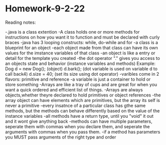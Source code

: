 # Homework-9-2-22
Reading notes:

-.java is a class extention
-A class holds one or more methods for instructions on how you want it to function and must be declared with curly braces
-java has 3 looping constructs: while, do-while and for
-a class is a blueprint for an object
-each object made from that class can have its own values for the imstance variables of that class
-an object is like a entry or detail for the template you created
-the dot operator "." gives you access to an objects state and behavior (instance variables and methods)
   Example: Dog d = new Dog(); (object)
   d.bark(); (dot variable is used on variable d to call back4)
   d.size = 40; (set its size using dot operator)
-varibles come in 2 flavors: primitive and reference
-a variable is just a container to hold or store something
-Arrays are like a tray of cups and are great for when you want a quick ordered and efficient list of things.
-Arrays are always objects,whether theyre declared to hold primitives or object references
-the array object can have elements which are primitives, but the array its self is never a primitive 
-every insatnce of a particular class has gthe same methods, but the methods can behave differently based on the value of the instance variables
-all methods have a return type, until you "void" it out and it wont give anything back
-methods can have multiple parameters, seperate them with commas when you declare them, and seperate the arguments with commas when you pass them.
-if a method has parameters you MUST pass arguments of the right type and order

